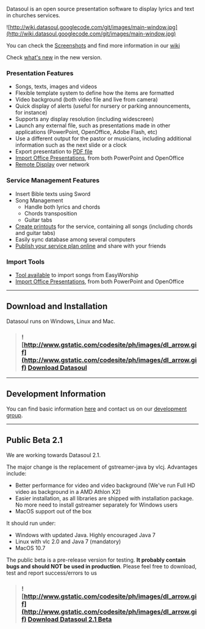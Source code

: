 Datasoul is an open source presentation software to display lyrics and text in churches services.

![http://wiki.datasoul.googlecode.com/git/images/main-window.jpg](http://wiki.datasoul.googlecode.com/git/images/main-window.jpg)

You can check the [Screenshots](Screenshots.md) and find more information in our [wiki](http://code.google.com/p/datasoul/wiki/Overview?tm=6)

Check [what's new](WhatsNew.md) in the new version.

### Presentation Features ###
  * Songs, texts, images and videos
  * Flexible template system to define how the items are formatted
  * Video background (both video file and live from camera)
  * Quick display of alerts (useful for nursery or parking announcements, for instance)
  * Supports any display resolution (including widescreen)
  * Launch any external file, such as presentations made in other applications (PowerPoint, OpenOffice, Adobe Flash, etc)
  * Use a different output for  the pastor or musicians, including additional information such as the next slide or a clock
  * Export presentation to [PDF file](ExportPDF#Export_Slides_in_PDF.md)
  * [Import Office Presentations](OfficePresentations.md), from both PowerPoint and OpenOffice
  * [Remote Display](RemoteDisplay.md) over network
### Service Management Features ###
  * Insert Bible texts using Sword
  * Song Management
    * Handle both lyrics and chords
    * Chords transposition
    * Guitar tabs
  * [Create printouts](ExportPDF#Create_Service_Printouts.md) for the service, containing all songs (including chords and guitar tabs)
  * Easily sync database among several computers
  * [Publish your service plan online](PublishOnline.md) and share with your friends
### Import Tools ###
  * [Tool available](ImportEasyWorship.md) to import songs from EasyWorship
  * [Import Office Presentations](OfficePresentations.md), from both PowerPoint and OpenOffice



---


## Download and Installation ##

Datasoul runs on Windows, Linux and Mac.

> ### ![http://www.gstatic.com/codesite/ph/images/dl_arrow.gif](http://www.gstatic.com/codesite/ph/images/dl_arrow.gif) [Download Datasoul](DownloadInstall.md) ###


---


## Development Information ##

You can find basic information [here](Development.md) and contact us on our [development group](http://groups.google.com/group/datasoul-devel/).


---


## Public Beta 2.1 ##

We are working towards Datasoul 2.1.

The major change is the replacement of gstreamer-java by vlcj. Advantages include:
  * Better performance for video and video background (We've run Full HD video as background in a AMD Athlon X2)
  * Easier installation, as all libraries are shipped with installation package. No more need to install gstreamer separately for Windows users
  * MacOS support out of the box


It should run under:
  * Windows with updated Java. Highly encouraged Java 7
  * Linux with vlc 2.0 and Java 7 (mandatory)
  * MacOS 10.7


The public beta is a pre-release version for testing. **It probably contain bugs and should NOT be used in production**. Please feel free to download, test and report success/errors to us

> ### ![http://www.gstatic.com/codesite/ph/images/dl_arrow.gif](http://www.gstatic.com/codesite/ph/images/dl_arrow.gif) [Download Datasoul 2.1 Beta](http://code.google.com/p/datasoul/downloads/list?q=label:Beta) ###
